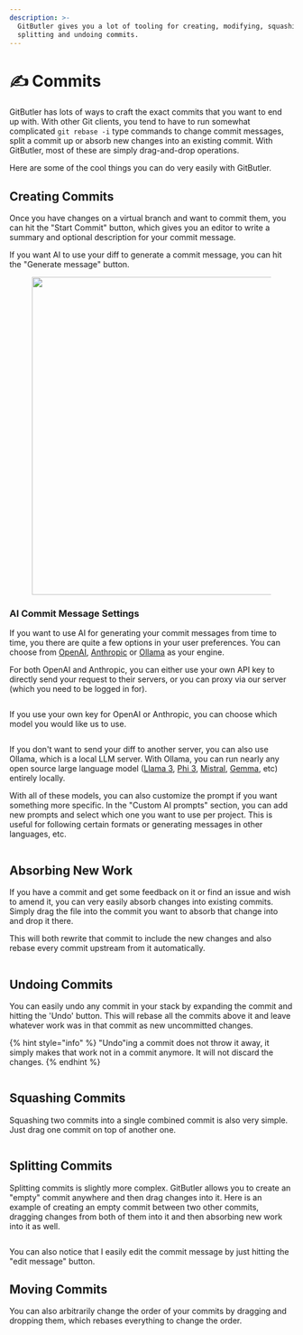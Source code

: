 ```yaml
---
description: >-
  GitButler gives you a lot of tooling for creating, modifying, squashing,
  splitting and undoing commits.
---
```


# ✍️ Commits

GitButler has lots of ways to craft the exact commits that you want to end up with. With other Git clients, you tend to have to run somewhat complicated `git rebase -i` type commands to change commit messages, split a commit up or absorb new changes into an existing commit. With GitButler, most of these are simply drag-and-drop operations.

Here are some of the cool things you can do very easily with GitButler.

## Creating Commits

Once you have changes on a virtual branch and want to commit them, you can hit the "Start Commit" button, which gives you an editor to write a summary and optional description for your commit message.&#x20;

If you want AI to use your diff to generate a commit message, you can hit the "Generate message" button.

<figure><img src="../../.gitbook/assets/CleanShot 2024-06-06 at 10.32.08.gif" alt="" width="563"><figcaption></figcaption></figure>

### AI Commit Message Settings

If you want to use AI for generating your commit messages from time to time, you there are quite a few options in your user preferences. You can choose from [OpenAI](https://platform.openai.com/), [Anthropic](https://www.anthropic.com/) or [Ollama](https://www.ollama.com/) as your engine.&#x20;

For both OpenAI and Anthropic, you can either use your own API key to directly send your request to their servers, or you can proxy via our server (which you need to be logged in for).

<figure><img src="../../.gitbook/assets/CleanShot 2024-06-06 at 10.37.35@2x.png" alt=""><figcaption></figcaption></figure>

If you use your own key for OpenAI or Anthropic, you can choose which model you would like us to use.

<figure><img src="../../.gitbook/assets/CleanShot 2024-06-06 at 10.40.54@2x.png" alt=""><figcaption></figcaption></figure>

If you don't want to send your diff to another server, you can also use Ollama, which is a local LLM server. With Ollama, you can run nearly any open source large language model ([Llama 3](https://www.ollama.com/library/llama3), [Phi 3](https://www.ollama.com/library/phi3), [Mistral](https://www.ollama.com/library/mistral), [Gemma](https://www.ollama.com/library/gemma), etc) entirely locally.

With all of these models, you can also customize the prompt if you want something more specific. In the "Custom AI prompts" section, you can add new prompts and select which one you want to use per project. This is useful for following certain formats or generating messages in other languages, etc.

<figure><img src="../../.gitbook/assets/CleanShot 2024-06-06 at 10.44.14@2x.png" alt=""><figcaption></figcaption></figure>

## Absorbing New Work

If you have a commit and get some feedback on it or find an issue and wish to amend it, you can very easily absorb changes into existing commits. Simply drag the file into the commit you want to absorb that change into and drop it there.&#x20;

This will both rewrite that commit to include the new changes and also rebase every commit upstream from it automatically.

<figure><img src="../../.gitbook/assets/CleanShot 2024-06-06 at 10.51.30.gif" alt=""><figcaption></figcaption></figure>

## Undoing Commits

You can easily undo any commit in your stack by expanding the commit and hitting the 'Undo' button. This will rebase all the commits above it and leave whatever work was in that commit as new uncommitted changes.

{% hint style="info" %}
"Undo"ing a commit does not throw it away, it simply makes that work not in a commit anymore. It will not discard the changes.
{% endhint %}

<figure><img src="../../.gitbook/assets/CleanShot 2024-06-06 at 11.01.26.gif" alt=""><figcaption></figcaption></figure>

## Squashing Commits

Squashing two commits into a single combined commit is also very simple. Just drag one commit on top of another one.

<figure><img src="../../.gitbook/assets/CleanShot 2024-06-06 at 11.32.38.gif" alt=""><figcaption></figcaption></figure>

## Splitting Commits

Splitting commits is slightly more complex. GitButler allows you to create an "empty" commit anywhere and then drag changes into it. Here is an example of creating an empty commit between two other commits, dragging changes from both of them into it and then absorbing new work into it as well.

<figure><img src="../../.gitbook/assets/CleanShot 2024-06-06 at 11.36.16.gif" alt=""><figcaption></figcaption></figure>

You can also notice that I easily edit the commit message by just hitting the "edit message" button.

## Moving Commits

You can also arbitrarily change the order of your commits by dragging and dropping them, which rebases everything to change the order.

<figure><img src="../../.gitbook/assets/CleanShot 2024-06-06 at 11.38.27.gif" alt=""><figcaption></figcaption></figure>
